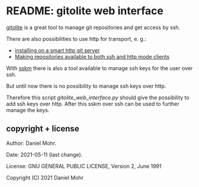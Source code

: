 # README: gitolite web interface

[gitolite](https://gitolite.com/gitolite/) is a great tool to manage git
repositories and get access by ssh.

There are also possibilities to use http for transport, e. g.:

  * [installing on a smart http git server](https://gitolite.com/gitolite/http)
  * [Making repositories available to both ssh and http mode clients](https://gitolite.com/gitolite/contrib/ssh-and-http)

With [sskm](https://gitolite.com/gitolite/contrib/sskm) there is also a tool
available to manage ssh keys for the user over ssh.

But until now there is no possibility to manage ssh keys over http.

Therefore this script *gitolite_web_interface.py* should give the possibility
to add ssh keys over http. After this sskm over ssh can be used to further
manage the keys.

## copyright + license

Author: Daniel Mohr.

Date: 2021-05-11 (last change).

License: GNU GENERAL PUBLIC LICENSE, Version 2, June 1991

Copyright (C) 2021 Daniel Mohr

